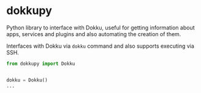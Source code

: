 # dokkupy

Python library to interface with Dokku, useful for getting information about apps, services and plugins and also
automating the creation of them.

Interfaces with Dokku via `dokku` command and also supports executing via SSH.

```python
from dokkupy import Dokku


dokku = Dokku()
...
```
